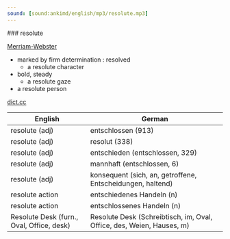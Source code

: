 ```yaml
---
sound: [sound:ankimd/english/mp3/resolute.mp3]
---
```


\### resolute

[Merriam-Webster](https://www.merriam-webster.com/dictionary/resolute)

- marked by firm determination : resolved
    - a resolute character
- bold, steady
    - a resolute gaze
- a resolute person

[dict.cc](https://www.dict.cc/resolute)

| English        | German       |
| -------------- | ------------ |
| resolute (adj) | entschlossen (913) |
| resolute (adj) | resolut (338) |
| resolute (adj) | entschieden (entschlossen, 329) |
| resolute (adj) | mannhaft (entschlossen, 6) |
| resolute (adj) | konsequent (sich, an, getroffene, Entscheidungen, haltend) |
| resolute action | entschiedenes Handeln (n) |
| resolute action | entschlossenes Handeln (n) |
| Resolute Desk (furn., Oval, Office, desk) | Resolute Desk (Schreibtisch, im, Oval, Office, des, Weien, Hauses, m) |
